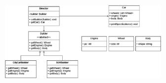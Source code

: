 ![Builder/car_builder.png](https://github.com/bellmann-engineering/cpp-patterns/raw/main/Builder/car_builder.png)
